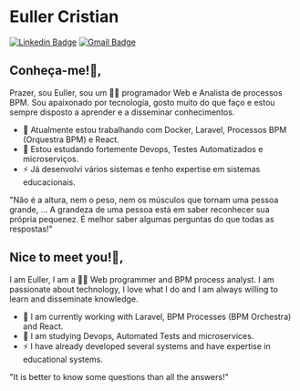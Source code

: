# Euller Cristian
[![Linkedin Badge](https://img.shields.io/badge/-eullercristian-blue?style=flat-square&logo=Linkedin&logoColor=white&link=https://www.linkedin.com/in/euller-cristian-45352426/)](https://www.linkedin.com/in/euller-cristian-45352426/)
[![Gmail Badge](https://img.shields.io/badge/-eullercdr@gmail.com-c14438?style=flat-square&logo=Gmail&logoColor=white&link=mailto:eullercdr@gmail.com)](mailto:eullercdr@gmail.com)

## Conheça-me!👋, 
Prazer, sou Euller, sou um 👨‍💻 programador Web e Analista de processos BPM. Sou apaixonado por tecnologia, gosto muito do que faço e estou sempre disposto a aprender e a disseminar conhecimentos. 

- 🔭 Atualmente estou trabalhando com Docker, Laravel, Processos BPM (Orquestra BPM) e React.
- 🌱 Estou estudando fortemente Devops, Testes Automatizados e microserviços.
-  ⚡ Já desenvolvi vários sistemas e tenho expertise em sistemas educacionais.

"Não é a altura, nem o peso, nem os músculos que tornam uma pessoa grande, ... A grandeza de uma pessoa está em saber reconhecer sua própria pequenez. É melhor saber algumas perguntas do que todas as respostas!"

## Nice to meet you!👋, 
I am Euller, I am a 👨‍💻 Web programmer and BPM process analyst. I am passionate about technology, I love what I do and I am always willing to learn and disseminate knowledge.

- 🔭 I am currently working with Laravel, BPM Processes (BPM Orchestra) and React.
- 🌱 I am studying Devops, Automated Tests and microservices.
-  ⚡ I have already developed several systems and have expertise in educational systems.

"It is better to know some questions than all the answers!"
